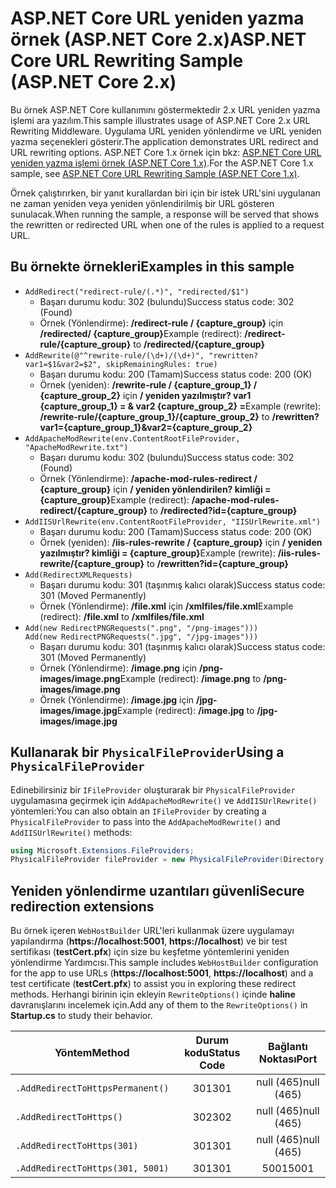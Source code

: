 # <a name="aspnet-core-url-rewriting-sample-aspnet-core-2x"></a><span data-ttu-id="d52f1-101">ASP.NET Core URL yeniden yazma örnek (ASP.NET Core 2.x)</span><span class="sxs-lookup"><span data-stu-id="d52f1-101">ASP.NET Core URL Rewriting Sample (ASP.NET Core 2.x)</span></span>

<span data-ttu-id="d52f1-102">Bu örnek ASP.NET Core kullanımını göstermektedir 2.x URL yeniden yazma işlemi ara yazılım.</span><span class="sxs-lookup"><span data-stu-id="d52f1-102">This sample illustrates usage of ASP.NET Core 2.x URL Rewriting Middleware.</span></span> <span data-ttu-id="d52f1-103">Uygulama URL yeniden yönlendirme ve URL yeniden yazma seçenekleri gösterir.</span><span class="sxs-lookup"><span data-stu-id="d52f1-103">The application demonstrates URL redirect and URL rewriting options.</span></span> <span data-ttu-id="d52f1-104">ASP.NET Core 1.x örnek için bkz: [ASP.NET Core URL yeniden yazma işlemi örnek (ASP.NET Core 1.x)](https://github.com/aspnet/Docs/tree/master/aspnetcore/fundamentals/url-rewriting/samples/1.x).</span><span class="sxs-lookup"><span data-stu-id="d52f1-104">For the ASP.NET Core 1.x sample, see [ASP.NET Core URL Rewriting Sample (ASP.NET Core 1.x)](https://github.com/aspnet/Docs/tree/master/aspnetcore/fundamentals/url-rewriting/samples/1.x).</span></span>

<span data-ttu-id="d52f1-105">Örnek çalıştırırken, bir yanıt kurallardan biri için bir istek URL'sini uygulanan ne zaman yeniden veya yeniden yönlendirilmiş bir URL gösteren sunulacak.</span><span class="sxs-lookup"><span data-stu-id="d52f1-105">When running the sample, a response will be served that shows the rewritten or redirected URL when one of the rules is applied to a request URL.</span></span>

## <a name="examples-in-this-sample"></a><span data-ttu-id="d52f1-106">Bu örnekte örnekleri</span><span class="sxs-lookup"><span data-stu-id="d52f1-106">Examples in this sample</span></span>

* `AddRedirect("redirect-rule/(.*)", "redirected/$1")`
  - <span data-ttu-id="d52f1-107">Başarı durumu kodu: 302 (bulundu)</span><span class="sxs-lookup"><span data-stu-id="d52f1-107">Success status code: 302 (Found)</span></span>
  - <span data-ttu-id="d52f1-108">Örnek (Yönlendirme): **/redirect-rule / {capture_group}** için **/redirected/ {capture_group}**</span><span class="sxs-lookup"><span data-stu-id="d52f1-108">Example (redirect): **/redirect-rule/{capture_group}** to **/redirected/{capture_group}**</span></span>
* `AddRewrite(@"^rewrite-rule/(\d+)/(\d+)", "rewritten?var1=$1&var2=$2", skipRemainingRules: true)`
  - <span data-ttu-id="d52f1-109">Başarı durumu kodu: 200 (Tamam)</span><span class="sxs-lookup"><span data-stu-id="d52f1-109">Success status code: 200 (OK)</span></span>
  - <span data-ttu-id="d52f1-110">Örnek (yeniden): **/rewrite-rule / {capture_group_1} / {capture_group_2}** için **/ yeniden yazılmıştır? var1 {capture_group_1} = & var2 {capture_group_2} =**</span><span class="sxs-lookup"><span data-stu-id="d52f1-110">Example (rewrite): **/rewrite-rule/{capture_group_1}/{capture_group_2}** to **/rewritten?var1={capture_group_1}&var2={capture_group_2}**</span></span>
* `AddApacheModRewrite(env.ContentRootFileProvider, "ApacheModRewrite.txt")`
  - <span data-ttu-id="d52f1-111">Başarı durumu kodu: 302 (bulundu)</span><span class="sxs-lookup"><span data-stu-id="d52f1-111">Success status code: 302 (Found)</span></span>
  - <span data-ttu-id="d52f1-112">Örnek (Yönlendirme): **/apache-mod-rules-redirect / {capture_group}** için **/ yeniden yönlendirilen? kimliği = {capture_group}**</span><span class="sxs-lookup"><span data-stu-id="d52f1-112">Example (redirect): **/apache-mod-rules-redirect/{capture_group}** to **/redirected?id={capture_group}**</span></span>
* `AddIISUrlRewrite(env.ContentRootFileProvider, "IISUrlRewrite.xml")`
  - <span data-ttu-id="d52f1-113">Başarı durumu kodu: 200 (Tamam)</span><span class="sxs-lookup"><span data-stu-id="d52f1-113">Success status code: 200 (OK)</span></span>
  - <span data-ttu-id="d52f1-114">Örnek (yeniden): **/iis-rules-rewrite / {capture_group}** için **/ yeniden yazılmıştır? kimliği = {capture_group}**</span><span class="sxs-lookup"><span data-stu-id="d52f1-114">Example (rewrite): **/iis-rules-rewrite/{capture_group}** to **/rewritten?id={capture_group}**</span></span>
* `Add(RedirectXMLRequests)`
  - <span data-ttu-id="d52f1-115">Başarı durumu kodu: 301 (taşınmış kalıcı olarak)</span><span class="sxs-lookup"><span data-stu-id="d52f1-115">Success status code: 301 (Moved Permanently)</span></span>
  - <span data-ttu-id="d52f1-116">Örnek (Yönlendirme): **/file.xml** için **/xmlfiles/file.xml**</span><span class="sxs-lookup"><span data-stu-id="d52f1-116">Example (redirect): **/file.xml** to **/xmlfiles/file.xml**</span></span>
* `Add(new RedirectPNGRequests(".png", "/png-images")))`<br>`Add(new RedirectPNGRequests(".jpg", "/jpg-images")))`
  - <span data-ttu-id="d52f1-117">Başarı durumu kodu: 301 (taşınmış kalıcı olarak)</span><span class="sxs-lookup"><span data-stu-id="d52f1-117">Success status code: 301 (Moved Permanently)</span></span>
  - <span data-ttu-id="d52f1-118">Örnek (Yönlendirme): **/image.png** için **/png-images/image.png**</span><span class="sxs-lookup"><span data-stu-id="d52f1-118">Example (redirect): **/image.png** to **/png-images/image.png**</span></span>
  - <span data-ttu-id="d52f1-119">Örnek (Yönlendirme): **/image.jpg** için **/jpg-images/image.jpg**</span><span class="sxs-lookup"><span data-stu-id="d52f1-119">Example (redirect): **/image.jpg** to **/jpg-images/image.jpg**</span></span>

## <a name="using-a-physicalfileprovider"></a><span data-ttu-id="d52f1-120">Kullanarak bir `PhysicalFileProvider`</span><span class="sxs-lookup"><span data-stu-id="d52f1-120">Using a `PhysicalFileProvider`</span></span>
<span data-ttu-id="d52f1-121">Edinebilirsiniz bir `IFileProvider` oluşturarak bir `PhysicalFileProvider` uygulamasına geçirmek için `AddApacheModRewrite()` ve `AddIISUrlRewrite()` yöntemleri:</span><span class="sxs-lookup"><span data-stu-id="d52f1-121">You can also obtain an `IFileProvider` by creating a `PhysicalFileProvider` to pass into the `AddApacheModRewrite()` and `AddIISUrlRewrite()` methods:</span></span>
```csharp
using Microsoft.Extensions.FileProviders;
PhysicalFileProvider fileProvider = new PhysicalFileProvider(Directory.GetCurrentDirectory());
```
## <a name="secure-redirection-extensions"></a><span data-ttu-id="d52f1-122">Yeniden yönlendirme uzantıları güvenli</span><span class="sxs-lookup"><span data-stu-id="d52f1-122">Secure redirection extensions</span></span>
<span data-ttu-id="d52f1-123">Bu örnek içeren `WebHostBuilder` URL'leri kullanmak üzere uygulamayı yapılandırma (**https://localhost:5001**, **https://localhost**) ve bir test sertifikası (**testCert.pfx**) için size bu keşfetme yöntemlerini yeniden yönlendirme Yardımcısı.</span><span class="sxs-lookup"><span data-stu-id="d52f1-123">This sample includes `WebHostBuilder` configuration for the app to use URLs (**https://localhost:5001**, **https://localhost**) and a test certificate (**testCert.pfx**) to assist you in exploring these redirect methods.</span></span> <span data-ttu-id="d52f1-124">Herhangi birinin için ekleyin `RewriteOptions()` içinde **haline** davranışlarını incelemek için.</span><span class="sxs-lookup"><span data-stu-id="d52f1-124">Add any of them to the `RewriteOptions()` in **Startup.cs** to study their behavior.</span></span>


|              <span data-ttu-id="d52f1-125">Yöntem</span><span class="sxs-lookup"><span data-stu-id="d52f1-125">Method</span></span>              | <span data-ttu-id="d52f1-126">Durum kodu</span><span class="sxs-lookup"><span data-stu-id="d52f1-126">Status Code</span></span> |    <span data-ttu-id="d52f1-127">Bağlantı Noktası</span><span class="sxs-lookup"><span data-stu-id="d52f1-127">Port</span></span>    |
|----------------------------------|:-----------:|:----------:|
| `.AddRedirectToHttpsPermanent()` |     <span data-ttu-id="d52f1-128">301</span><span class="sxs-lookup"><span data-stu-id="d52f1-128">301</span></span>     | <span data-ttu-id="d52f1-129">null (465)</span><span class="sxs-lookup"><span data-stu-id="d52f1-129">null (465)</span></span> |
|     `.AddRedirectToHttps()`      |     <span data-ttu-id="d52f1-130">302</span><span class="sxs-lookup"><span data-stu-id="d52f1-130">302</span></span>     | <span data-ttu-id="d52f1-131">null (465)</span><span class="sxs-lookup"><span data-stu-id="d52f1-131">null (465)</span></span> |
|    `.AddRedirectToHttps(301)`    |     <span data-ttu-id="d52f1-132">301</span><span class="sxs-lookup"><span data-stu-id="d52f1-132">301</span></span>     | <span data-ttu-id="d52f1-133">null (465)</span><span class="sxs-lookup"><span data-stu-id="d52f1-133">null (465)</span></span> |
| `.AddRedirectToHttps(301, 5001)` |     <span data-ttu-id="d52f1-134">301</span><span class="sxs-lookup"><span data-stu-id="d52f1-134">301</span></span>     |    <span data-ttu-id="d52f1-135">5001</span><span class="sxs-lookup"><span data-stu-id="d52f1-135">5001</span></span>    |

